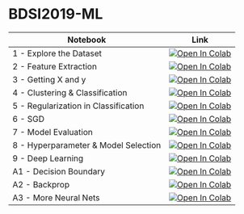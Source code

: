 # BDSI2019-ML

| Notebook | Link |
| ----------- | ----------- |
| 1 - Explore the Dataset | [![Open In Colab](https://colab.research.google.com/assets/colab-badge.svg)](https://colab.research.google.com/github/shengpu1126/BDSI2019-ML/blob/master/1%20-%20Explore%20the%20Dataset.ipynb) |
| 2 - Feature Extraction | [![Open In Colab](https://colab.research.google.com/assets/colab-badge.svg)](https://colab.research.google.com/github/shengpu1126/BDSI2019-ML/blob/master/2%20-%20Feature%20Extraction.ipynb) |
| 3 - Getting X and y | [![Open In Colab](https://colab.research.google.com/assets/colab-badge.svg)](https://colab.research.google.com/github/shengpu1126/BDSI2019-ML/blob/master/3%20-%20Getting%20X%20and%20y.ipynb) |
| 4 - Clustering & Classification | [![Open In Colab](https://colab.research.google.com/assets/colab-badge.svg)](https://colab.research.google.com/github/shengpu1126/BDSI2019-ML/blob/master/4%20-%20Clustering%20%26%20Classification.ipynb) |
| 5 - Regularization in Classification | [![Open In Colab](https://colab.research.google.com/assets/colab-badge.svg)](https://colab.research.google.com/github/shengpu1126/BDSI2019-ML/blob/master/5%20-%20Regularization%20in%20Classification.ipynb) |
| 6 - SGD | [![Open In Colab](https://colab.research.google.com/assets/colab-badge.svg)](https://colab.research.google.com/github/shengpu1126/BDSI2019-ML/blob/master/6%20-%20SGD.ipynb) |
| 7 - Model Evaluation | [![Open In Colab](https://colab.research.google.com/assets/colab-badge.svg)](https://colab.research.google.com/github/shengpu1126/BDSI2019-ML/blob/master/7%20-%20Model%20Evaluation.ipynb) |
| 8 - Hyperparameter & Model Selection | [![Open In Colab](https://colab.research.google.com/assets/colab-badge.svg)](https://colab.research.google.com/github/shengpu1126/BDSI2019-ML/blob/master/8%20-%20Hyperparameter%20%26%20Model%20Selection.ipynb) |
| 9 - Deep Learning | [![Open In Colab](https://colab.research.google.com/assets/colab-badge.svg)](https://colab.research.google.com/github/shengpu1126/BDSI2019-ML/blob/master/9%20-%20Deep%20Learning.ipynb) |
| A1 - Decision Boundary | [![Open In Colab](https://colab.research.google.com/assets/colab-badge.svg)](https://colab.research.google.com/github/shengpu1126/BDSI2019-ML/blob/master/A1%20-%20Decision%20Boundary.ipynb) |
| A2 - Backprop | [![Open In Colab](https://colab.research.google.com/assets/colab-badge.svg)](https://colab.research.google.com/github/shengpu1126/BDSI2019-ML/blob/master/A2%20-%20Backprop.ipynb) |
| A3 - More Neural Nets | [![Open In Colab](https://colab.research.google.com/assets/colab-badge.svg)](https://colab.research.google.com/github/shengpu1126/BDSI2019-ML/blob/master/A3%20-%20More%20Neural%20Nets.ipynb) |
